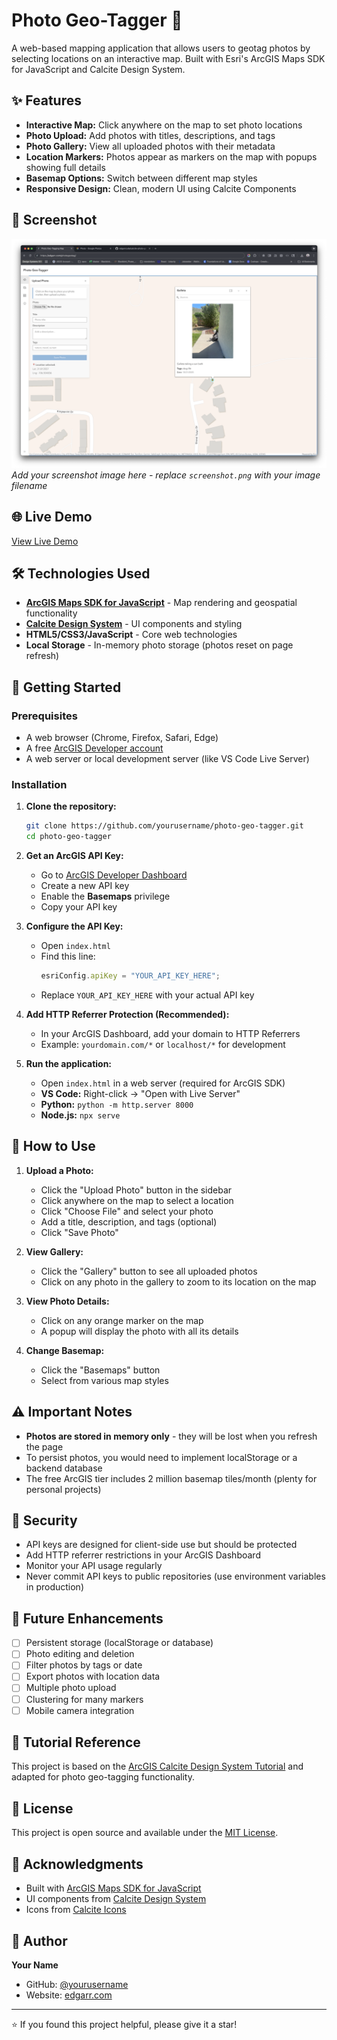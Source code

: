 # Photo Geo-Tagger 📸

A web-based mapping application that allows users to geotag photos by selecting locations on an interactive map. Built with Esri's ArcGIS Maps SDK for JavaScript and Calcite Design System.

## ✨ Features

- **Interactive Map:** Click anywhere on the map to set photo locations
- **Photo Upload:** Add photos with titles, descriptions, and tags
- **Photo Gallery:** View all uploaded photos with their metadata
- **Location Markers:** Photos appear as markers on the map with popups showing full details
- **Basemap Options:** Switch between different map styles
- **Responsive Design:** Clean, modern UI using Calcite Components

## 📸 Screenshot

![Photo Geo-Tagger Screenshot](screenshot.png)
*Add your screenshot image here - replace `screenshot.png` with your image filename*

## 🌐 Live Demo

[View Live Demo](https://edgarr.com/photogeotag/)

## 🛠️ Technologies Used

- **[ArcGIS Maps SDK for JavaScript](https://developers.arcgis.com/javascript/)** - Map rendering and geospatial functionality
- **[Calcite Design System](https://developers.arcgis.com/calcite-design-system/)** - UI components and styling
- **HTML5/CSS3/JavaScript** - Core web technologies
- **Local Storage** - In-memory photo storage (photos reset on page refresh)

## 🚀 Getting Started

### Prerequisites

- A web browser (Chrome, Firefox, Safari, Edge)
- A free [ArcGIS Developer account](https://developers.arcgis.com/sign-up/)
- A web server or local development server (like VS Code Live Server)

### Installation

1. **Clone the repository:**
   ```bash
   git clone https://github.com/yourusername/photo-geo-tagger.git
   cd photo-geo-tagger
   ```

2. **Get an ArcGIS API Key:**
   - Go to [ArcGIS Developer Dashboard](https://developers.arcgis.com/api-keys/)
   - Create a new API key
   - Enable the **Basemaps** privilege
   - Copy your API key

3. **Configure the API Key:**
   - Open `index.html`
   - Find this line:
     ```javascript
     esriConfig.apiKey = "YOUR_API_KEY_HERE";
     ```
   - Replace `YOUR_API_KEY_HERE` with your actual API key

4. **Add HTTP Referrer Protection (Recommended):**
   - In your ArcGIS Dashboard, add your domain to HTTP Referrers
   - Example: `yourdomain.com/*` or `localhost/*` for development

5. **Run the application:**
   - Open `index.html` in a web server (required for ArcGIS SDK)
   - **VS Code:** Right-click → "Open with Live Server"
   - **Python:** `python -m http.server 8000`
   - **Node.js:** `npx serve`

## 📖 How to Use

1. **Upload a Photo:**
   - Click the "Upload Photo" button in the sidebar
   - Click anywhere on the map to select a location
   - Click "Choose File" and select your photo
   - Add a title, description, and tags (optional)
   - Click "Save Photo"

2. **View Gallery:**
   - Click the "Gallery" button to see all uploaded photos
   - Click on any photo in the gallery to zoom to its location on the map

3. **View Photo Details:**
   - Click on any orange marker on the map
   - A popup will display the photo with all its details

4. **Change Basemap:**
   - Click the "Basemaps" button
   - Select from various map styles

## ⚠️ Important Notes

- **Photos are stored in memory only** - they will be lost when you refresh the page
- To persist photos, you would need to implement localStorage or a backend database
- The free ArcGIS tier includes 2 million basemap tiles/month (plenty for personal projects)

## 🔐 Security

- API keys are designed for client-side use but should be protected
- Add HTTP referrer restrictions in your ArcGIS Dashboard
- Monitor your API usage regularly
- Never commit API keys to public repositories (use environment variables in production)

## 🎯 Future Enhancements

- [ ] Persistent storage (localStorage or database)
- [ ] Photo editing and deletion
- [ ] Filter photos by tags or date
- [ ] Export photos with location data
- [ ] Multiple photo upload
- [ ] Clustering for many markers
- [ ] Mobile camera integration

## 📝 Tutorial Reference

This project is based on the [ArcGIS Calcite Design System Tutorial](https://developers.arcgis.com/calcite-design-system/tutorials/create-a-mapping-app/) and adapted for photo geo-tagging functionality.

## 📄 License

This project is open source and available under the [MIT License](LICENSE).

## 🙏 Acknowledgments

- Built with [ArcGIS Maps SDK for JavaScript](https://developers.arcgis.com/javascript/)
- UI components from [Calcite Design System](https://developers.arcgis.com/calcite-design-system/)
- Icons from [Calcite Icons](https://developers.arcgis.com/calcite-design-system/icons/)

## 👤 Author

**Your Name**
- GitHub: [@yourusername](https://github.com/yourusername)
- Website: [edgarr.com](https://edgarr.com)

---

⭐ If you found this project helpful, please give it a star!
